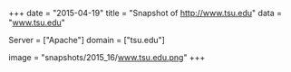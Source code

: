 
+++
date = "2015-04-19"
title = "Snapshot of http://www.tsu.edu"
data = "www.tsu.edu"

Server = ["Apache"]
domain = ["tsu.edu"]

  image = "snapshots/2015_16/www.tsu.edu.png"
+++
#
